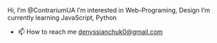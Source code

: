 Hi, I’m @ContrariumUA
I’m interested in Web-Programing, Design
I’m currently learning JavaScript, Python
- 📫 How to reach me denyssianchuk0@gmail.com

<!---
ContrariumUA/ContrariumUA is a ✨ special ✨ repository because its `README.md` (this file) appears on your GitHub profile.
You can click the Preview link to take a look at your changes.
--->
